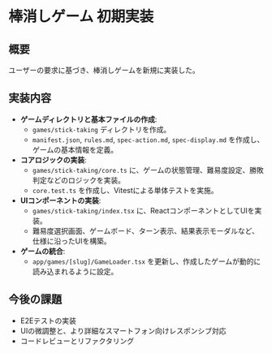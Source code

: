 # 棒消しゲーム 初期実装

## 概要
ユーザーの要求に基づき、棒消しゲームを新規に実装した。

## 実装内容
- **ゲームディレクトリと基本ファイルの作成**:
  - `games/stick-taking` ディレクトリを作成。
  - `manifest.json`, `rules.md`, `spec-action.md`, `spec-display.md` を作成し、ゲームの基本情報を定義。
- **コアロジックの実装**:
  - `games/stick-taking/core.ts` に、ゲームの状態管理、難易度設定、勝敗判定などのロジックを実装。
  - `core.test.ts` を作成し、Vitestによる単体テストを実施。
- **UIコンポーネントの実装**:
  - `games/stick-taking/index.tsx` に、ReactコンポーネントとしてUIを実装。
  - 難易度選択画面、ゲームボード、ターン表示、結果表示モーダルなど、仕様に沿ったUIを構築。
- **ゲームの統合**:
  - `app/games/[slug]/GameLoader.tsx` を更新し、作成したゲームが動的に読み込まれるように設定。

## 今後の課題
- E2Eテストの実装
- UIの微調整と、より詳細なスマートフォン向けレスポンシブ対応
- コードレビューとリファクタリング
